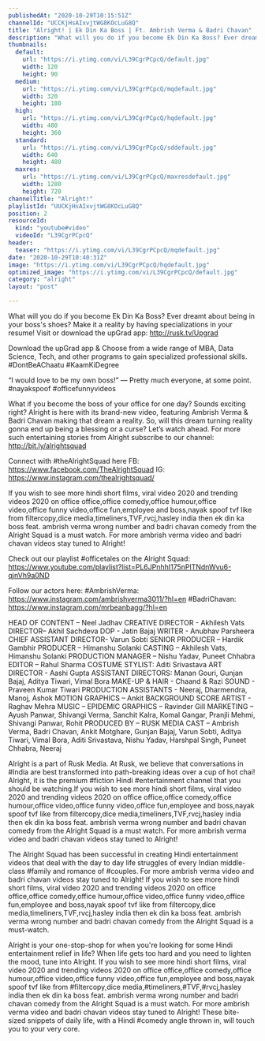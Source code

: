 ```yaml
---
publishedAt: "2020-10-29T10:15:51Z"
channelId: "UCCKjHsAIxvjtWG8KOcLuG8Q"
title: "Alright! | Ek Din Ka Boss | Ft. Ambrish Verma & Badri Chavan"
description: "What will you do if you become Ek Din Ka Boss? Ever dreamt about being in your boss's shoes? Make it a reality by having specializations in your resume! Visit or download the upGrad app: http://rusk.tv/Upgrad\n\nDownload the upGrad app & Choose from a wide range of MBA, Data Science, Tech, and other programs to gain specialized professional skills. #DontBeAChaatu #KaamKiDegree\n\n“I would love to be my own boss!” — Pretty much everyone, at some point. #nayakspoof #officefunnyvideos\n\nWhat if you become the boss of your office for one day? Sounds exciting right? Alright is here with its brand-new video, featuring Ambrish Verma & Badri Chavan making that dream a reality. So, will this dream turning reality gonna end up being a blessing or a curse? Let’s watch ahead. For more such entertaining stories from Alright subscribe to our channel: http://bit.ly/alrightsquad\n\nConnect with #theAlrightSquad here\nFB: https://www.facebook.com/TheAlrightSquad\nIG: https://www.instagram.com/thealrightsquad/\n\nIf you wish to see more hindi short films, viral video 2020 and trending videos 2020 on office office,office comedy,office humour,office video,office funny video,office fun,employee and boss,nayak spoof tvf like from filtercopy,dice media,timeliners,TVF,rvcj,hasley india then ek din ka boss feat. ambrish verma wrong number and badri chavan comedy  from  the Alright Squad is a must watch. For more ambrish verma video and badri chavan videos stay tuned to Alright!\n\nCheck out our playlist #officetales on the Alright Squad: https://www.youtube.com/playlist?list=PL6JPnhhI175nPlTNdnWvu6-qjnVh9a0ND\n\nFollow our actors here:\n#AmbrishVerma: https://www.instagram.com/ambrishverma3011/?hl=en\n#BadriChavan: https://www.instagram.com/mrbeanbagg/?hl=en\n\nHEAD OF CONTENT – Neel Jadhav \nCREATIVE DIRECTOR - Akhilesh Vats\nDIRECTOR– Akhil Sachdeva\nDOP - Jatin Bajaj\nWRITER - Anubhav Parsheera\nCHIEF ASSISTANT DIRECTOR- Varun Sobti \nSENIOR PRODUCER – Hardik Gambhir \nPRODUCER – Himanshu Solanki \nCASTING – Akhilesh Vats, Himanshu Solanki\nPRODUCTION MANAGER – Nishu Yadav, Puneet Chhabra \nEDITOR – Rahul Sharma\nCOSTUME STYLIST: Aditi Srivastava \nART DIRECTOR - Aashi Gupta \nASSISTANT DIRECTORS: Manan Gouri, Gunjan Bajaj, Aditya Tiwari, Vimal Bora \nMAKE-UP & HAIR - Chaand & Razi\nSOUND - Praveen Kumar Tiwari\nPRODUCTION ASSISTANTS - Neeraj, Dharmendra, Manoj, Ashok\nMOTION GRAPHICS – Ankit \nBACKGROUND SCORE ARTIST - Raghav Mehra\nMUSIC – EPIDEMIC \nGRAPHICS – Ravinder Gill \nMARKETING – Ayush Panwar, Shivangi Verma, Sanchit Kalra, Komal Gangar, Pranjli Mehmi, Shivangi Panwar, Rohit \nPRODUCED BY – RUSK MEDIA \nCAST – Ambrish Verma, Badri Chavan, Ankit Motghare, Gunjan Bajaj, Varun Sobti, Aditya Tiwari, Vimal Bora, Aditi Srivastava, Nishu Yadav, Harshpal Singh, Puneet Chhabra, Neeraj\n\nAlright is a part of Rusk Media. At Rusk, we believe that conversations in #India are best transformed into path-breaking ideas over a cup of hot chai! Alright, it is the premium #fiction Hindi #entertainment channel that you should be watching.If you wish to see more hindi short films, viral video 2020 and trending videos 2020 on office office,office comedy,office humour,office video,office funny video,office fun,employee and boss,nayak spoof tvf like from filtercopy,dice media,timeliners,TVF,rvcj,hasley india then ek din ka boss feat. ambrish verma wrong number and badri chavan comedy  from  the Alright Squad is a must watch. For more ambrish verma video and badri chavan videos stay tuned to Alright!\n\n\nThe Alright Squad has been successful in creating Hindi entertainment videos that deal with the day to day life struggles of every Indian middle-class #family and romance of #couples.  For more ambrish verma video and badri chavan videos stay tuned to Alright! If you wish to see more hindi short films, viral video 2020 and trending videos 2020 on office office,office comedy,office humour,office video,office funny video,office fun,employee and boss,nayak spoof tvf like from filtercopy,dice media,timeliners,TVF,rvcj,hasley india then ek din ka boss feat. ambrish verma wrong number and badri chavan comedy  from  the Alright Squad is a must-watch.\n\nAlright is your one-stop-shop for when you're looking for some Hindi entertainment relief in life? When life gets too hard and you need to lighten the mood, tune into Alright. If you wish to see more hindi short films, viral video 2020 and trending videos 2020 on office office,office comedy,office humour,office video,office funny video,office fun,employee and boss,nayak spoof tvf like from #filtercopy,dice media,#timeliners,#TVF,#rvcj,hasley india then ek din ka boss feat. ambrish verma wrong number and badri chavan comedy  from  the Alright Squad is a must watch. For more ambrish verma video and badri chavan videos stay tuned to Alright! These bite-sized snippets of daily life, with a Hindi #comedy angle thrown in, will touch you to your very core."
thumbnails:
  default:
    url: "https://i.ytimg.com/vi/L39CgrPCpcQ/default.jpg"
    width: 120
    height: 90
  medium:
    url: "https://i.ytimg.com/vi/L39CgrPCpcQ/mqdefault.jpg"
    width: 320
    height: 180
  high:
    url: "https://i.ytimg.com/vi/L39CgrPCpcQ/hqdefault.jpg"
    width: 480
    height: 360
  standard:
    url: "https://i.ytimg.com/vi/L39CgrPCpcQ/sddefault.jpg"
    width: 640
    height: 480
  maxres:
    url: "https://i.ytimg.com/vi/L39CgrPCpcQ/maxresdefault.jpg"
    width: 1280
    height: 720
channelTitle: "Alright!"
playlistId: "UUCKjHsAIxvjtWG8KOcLuG8Q"
position: 2
resourceId:
  kind: "youtube#video"
  videoId: "L39CgrPCpcQ"
header:
  teaser: "https://i.ytimg.com/vi/L39CgrPCpcQ/mqdefault.jpg"
date: "2020-10-29T10:40:31Z"
image: "https://i.ytimg.com/vi/L39CgrPCpcQ/hqdefault.jpg"
optimized_image: "https://i.ytimg.com/vi/L39CgrPCpcQ/default.jpg"
category: "alright"
layout: "post"

---
```

What will you do if you become Ek Din Ka Boss? Ever dreamt about being in your boss's shoes? Make it a reality by having specializations in your resume! Visit or download the upGrad app: http://rusk.tv/Upgrad

Download the upGrad app & Choose from a wide range of MBA, Data Science, Tech, and other programs to gain specialized professional skills. #DontBeAChaatu #KaamKiDegree

“I would love to be my own boss!” — Pretty much everyone, at some point. #nayakspoof #officefunnyvideos

What if you become the boss of your office for one day? Sounds exciting right? Alright is here with its brand-new video, featuring Ambrish Verma & Badri Chavan making that dream a reality. So, will this dream turning reality gonna end up being a blessing or a curse? Let’s watch ahead. For more such entertaining stories from Alright subscribe to our channel: http://bit.ly/alrightsquad

Connect with #theAlrightSquad here
FB: https://www.facebook.com/TheAlrightSquad
IG: https://www.instagram.com/thealrightsquad/

If you wish to see more hindi short films, viral video 2020 and trending videos 2020 on office office,office comedy,office humour,office video,office funny video,office fun,employee and boss,nayak spoof tvf like from filtercopy,dice media,timeliners,TVF,rvcj,hasley india then ek din ka boss feat. ambrish verma wrong number and badri chavan comedy  from  the Alright Squad is a must watch. For more ambrish verma video and badri chavan videos stay tuned to Alright!

Check out our playlist #officetales on the Alright Squad: https://www.youtube.com/playlist?list=PL6JPnhhI175nPlTNdnWvu6-qjnVh9a0ND

Follow our actors here:
#AmbrishVerma: https://www.instagram.com/ambrishverma3011/?hl=en
#BadriChavan: https://www.instagram.com/mrbeanbagg/?hl=en

HEAD OF CONTENT – Neel Jadhav 
CREATIVE DIRECTOR - Akhilesh Vats
DIRECTOR– Akhil Sachdeva
DOP - Jatin Bajaj
WRITER - Anubhav Parsheera
CHIEF ASSISTANT DIRECTOR- Varun Sobti 
SENIOR PRODUCER – Hardik Gambhir 
PRODUCER – Himanshu Solanki 
CASTING – Akhilesh Vats, Himanshu Solanki
PRODUCTION MANAGER – Nishu Yadav, Puneet Chhabra 
EDITOR – Rahul Sharma
COSTUME STYLIST: Aditi Srivastava 
ART DIRECTOR - Aashi Gupta 
ASSISTANT DIRECTORS: Manan Gouri, Gunjan Bajaj, Aditya Tiwari, Vimal Bora 
MAKE-UP & HAIR - Chaand & Razi
SOUND - Praveen Kumar Tiwari
PRODUCTION ASSISTANTS - Neeraj, Dharmendra, Manoj, Ashok
MOTION GRAPHICS – Ankit 
BACKGROUND SCORE ARTIST - Raghav Mehra
MUSIC – EPIDEMIC 
GRAPHICS – Ravinder Gill 
MARKETING – Ayush Panwar, Shivangi Verma, Sanchit Kalra, Komal Gangar, Pranjli Mehmi, Shivangi Panwar, Rohit 
PRODUCED BY – RUSK MEDIA 
CAST – Ambrish Verma, Badri Chavan, Ankit Motghare, Gunjan Bajaj, Varun Sobti, Aditya Tiwari, Vimal Bora, Aditi Srivastava, Nishu Yadav, Harshpal Singh, Puneet Chhabra, Neeraj

Alright is a part of Rusk Media. At Rusk, we believe that conversations in #India are best transformed into path-breaking ideas over a cup of hot chai! Alright, it is the premium #fiction Hindi #entertainment channel that you should be watching.If you wish to see more hindi short films, viral video 2020 and trending videos 2020 on office office,office comedy,office humour,office video,office funny video,office fun,employee and boss,nayak spoof tvf like from filtercopy,dice media,timeliners,TVF,rvcj,hasley india then ek din ka boss feat. ambrish verma wrong number and badri chavan comedy  from  the Alright Squad is a must watch. For more ambrish verma video and badri chavan videos stay tuned to Alright!


The Alright Squad has been successful in creating Hindi entertainment videos that deal with the day to day life struggles of every Indian middle-class #family and romance of #couples.  For more ambrish verma video and badri chavan videos stay tuned to Alright! If you wish to see more hindi short films, viral video 2020 and trending videos 2020 on office office,office comedy,office humour,office video,office funny video,office fun,employee and boss,nayak spoof tvf like from filtercopy,dice media,timeliners,TVF,rvcj,hasley india then ek din ka boss feat. ambrish verma wrong number and badri chavan comedy  from  the Alright Squad is a must-watch.

Alright is your one-stop-shop for when you're looking for some Hindi entertainment relief in life? When life gets too hard and you need to lighten the mood, tune into Alright. If you wish to see more hindi short films, viral video 2020 and trending videos 2020 on office office,office comedy,office humour,office video,office funny video,office fun,employee and boss,nayak spoof tvf like from #filtercopy,dice media,#timeliners,#TVF,#rvcj,hasley india then ek din ka boss feat. ambrish verma wrong number and badri chavan comedy  from  the Alright Squad is a must watch. For more ambrish verma video and badri chavan videos stay tuned to Alright! These bite-sized snippets of daily life, with a Hindi #comedy angle thrown in, will touch you to your very core.